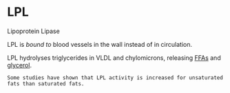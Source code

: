 # LPL

Lipoprotein Lipase

LPL is _bound to_ blood vessels in the wall instead of in circulation.

LPL hydrolyses triglycerides in VLDL and chylomicrons, releasing [FFAs](./ffas.md) and [glycerol](./glycerol.md).

~~~admonish
Some studies have shown that LPL activity is increased for unsaturated fats than saturated fats.
~~~
